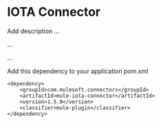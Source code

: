 # IOTA Connector

Add description ...


...


...


Add this dependency to your application pom.xml

```
<dependency>
	<groupId>com.mulesoft.connectors</groupId>
	<artifactId>mule-iota-connector</artifactId>
	<version>1.5.0</version>
	<classifier>mule-plugin</classifier>
</dependency>
```
